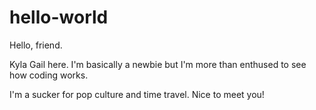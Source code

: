 # hello-world

Hello, friend.

Kyla Gail here. I'm basically a newbie but I'm more than enthused to see how coding works.

I'm a sucker for pop culture and time travel. Nice to meet you!
